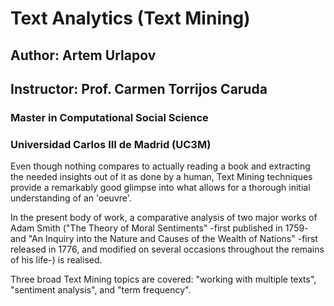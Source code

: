 # Text Analytics (Text Mining)
## Author: Artem Urlapov
## Instructor: Prof. Carmen Torrijos Caruda
### Master in Computational Social Science
### Universidad Carlos III de Madrid (UC3M)

Even though nothing compares to actually reading a book and extracting the needed insights out of it as done by a human, Text Mining techniques provide a remarkably good glimpse into what allows for a thorough initial understanding of an 'oeuvre'.

In the present body of work, a comparative analysis of two major works of Adam Smith ("The Theory of Moral Sentiments" -first published in 1759- and "An Inquiry into the Nature and Causes of the Wealth of Nations" -first released in 1776, and modified on several occasions throughout the remains of his life-) is realised.

Three broad Text Mining topics are covered: "working with multiple texts", "sentiment analysis", and "term frequency".
